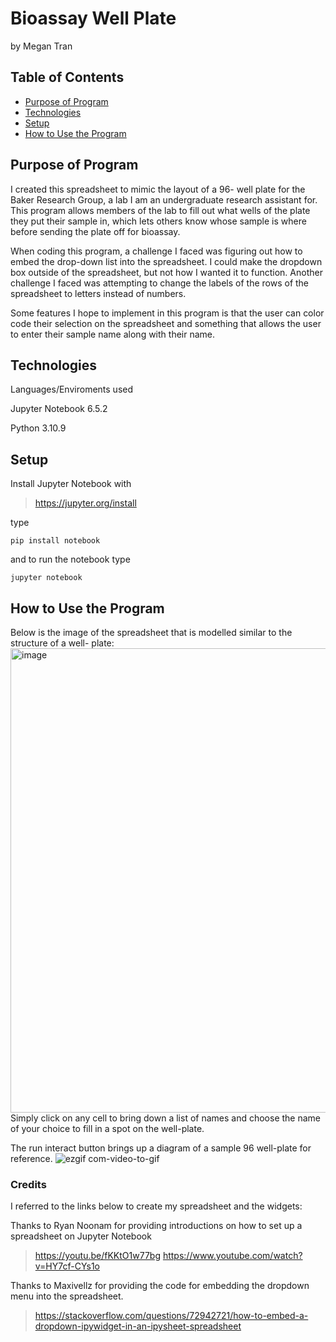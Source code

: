 # Bioassay Well Plate

by Megan Tran

## Table of Contents
* [Purpose of Program](#Purpose-of-program)
* [Technologies](#technologies)
* [Setup](#setup)
* [How to Use the Program](#How-to-Use-the-Program)

## Purpose of Program

I created this spreadsheet to mimic the layout of a 96- well plate for the Baker Research Group, a lab I am an undergraduate research assistant for. This program allows members of the lab to fill out what wells of the plate they put their sample in, which lets others know whose sample is where before sending the plate off for bioassay. 

When coding this program, a challenge I faced was figuring out how to embed the drop-down list into the spreadsheet. I could make the dropdown box outside of the spreadsheet, but not how I wanted it to function. Another challenge I faced was attempting to change the labels of the rows of the spreadsheet to letters instead of numbers. 

Some features I hope to implement in this program is that the user can color code their selection on the spreadsheet and something that allows the user to enter their sample name along with their name.

## Technologies

Languages/Enviroments used

Jupyter Notebook 6.5.2

Python 3.10.9

## Setup

Install Jupyter Notebook with
> https://jupyter.org/install

type
```
pip install notebook 
```
and to run the notebook type
```
jupyter notebook
```
## How to Use the Program

Below is the image of the spreadsheet that is modelled similar to the structure of a well- plate:
<img width="743" alt="image" src="https://user-images.githubusercontent.com/68253811/235381449-2b75d716-6f6f-4909-94af-e3e5729bcea4.png">
Simply click on any cell to bring down a list of names and choose the name of your choice to fill in a spot on the well-plate.

The run interact button brings up a diagram of a sample 96 well-plate for reference.
![ezgif com-video-to-gif](https://user-images.githubusercontent.com/68253811/235382342-ebbf2cac-7c72-4851-ac7b-a83489a370fa.gif)
### Credits
I referred to the links below to create my spreadsheet and the widgets:

Thanks to Ryan Noonam for providing introductions on how to set up a spreadsheet on Jupyter Notebook
> https://youtu.be/fKKtO1w77bg
> https://www.youtube.com/watch?v=HY7cf-CYs1o


Thanks to Maxivellz for providing the code for embedding the dropdown menu into the spreadsheet.
> https://stackoverflow.com/questions/72942721/how-to-embed-a-dropdown-ipywidget-in-an-ipysheet-spreadsheet

